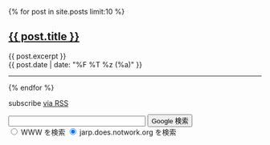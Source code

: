 <!-- <ul> -->
{% for post in site.posts limit:10 %}
<!--  <li> -->
<h2><a href="{{ post.url | absolute_url }}">{{ post.title }}</a></h2>
{{ post.excerpt }}
&nbsp;
<div class="f6"><div class="float-right">{{ post.date | date: "%F %T %z (%a)" }}</div></div>
<hr/>
<!--  </li> -->
{% endfor %}
<!--</ul> -->

<p class="rss-subscribe">subscribe <a href="/xblog/feed.xml">via RSS</a></p>

<!-- SiteSearch Google -->
<form method=GET action="https://www.google.co.jp/search">
<p>
<input type=text name=q size=31 maxlength=255 value="">
<input type=hidden name=hl value="ja">
<input type=hidden name=ie value="UTF-8">
<input type=submit name=btnG value="Google 検索">
<input type=hidden name=domains value="jarp.does.notwork.org"><br>
<input type=radio name=sitesearch value=""> WWW を検索
<input type=radio name=sitesearch value="jarp.does.notwork.org" checked> jarp.does.notwork.org を検索 <br>
</p>
</form>
